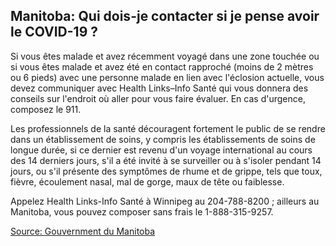 ## Manitoba: Qui dois-je contacter si je pense avoir le COVID-19 ?

Si vous êtes malade et avez récemment voyagé dans une zone touchée ou si vous êtes malade et avez été en contact rapproché (moins de 2 mètres ou 6 pieds) avec une personne malade en lien avec l'éclosion actuelle, vous devez communiquer avec Health Links–Info Santé qui vous donnera des conseils sur l'endroit où aller pour vous faire évaluer. En cas d'urgence, composez le 911.

Les professionnels de la santé découragent fortement le public de se rendre dans un établissement de soins, y compris les établissements de soins de longue durée, si ce dernier est revenu d'un voyage international au cours des 14 derniers jours, s'il a été invité à se surveiller ou à s'isoler pendant 14 jours, ou s'il présente des symptômes de rhume et de grippe, tels que toux, fièvre, écoulement nasal, mal de gorge, maux de tête ou faiblesse.

Appelez Health Links-Info Santé à Winnipeg au 204-788-8200 ; ailleurs au Manitoba, vous pouvez composer sans frais le 1-888-315-9257.

[Source: Gouvernment du Manitoba](https://www.gov.mb.ca/health/coronavirus/public.fr.html)

